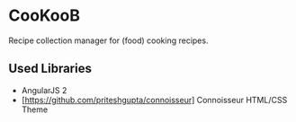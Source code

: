 # CooKooB
Recipe collection manager for (food) cooking recipes.

## Used Libraries

* AngularJS 2
* [https://github.com/priteshgupta/connoisseur] Connoisseur HTML/CSS Theme